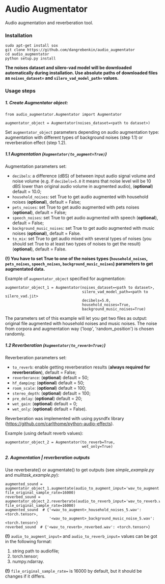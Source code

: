 # Audio Augmentator

Audio augmentation and reverberation tool.

### Installation

```
sudo apt-get install sox
git clone https://github.com/dangrebenkin/audio_augmentator
cd audio_augmentator
python setup.py install
```
**The noises dataset and silero-vad model will be downloaded automatically during installation. 
Use absolute paths of downloaded files as `noises_dataset=` and `silero_vad_model_path=` values.**

### Usage steps

##### **1. Create _Augmentator_ object:**

```
from audio_augmentator.Augmentator import Augmentator

augmentator_object = Augmentator(noises_dataset=<path to dataset>)
```

Set `augmentator_object` parameters depending on audio augmentation type: augmentation with different types of 
background noises (step 1.1) or reverberation effect (step 1.2).

##### **1.1 Augmentation (`Augmentator(to_augment=True)`)**

Augmentation parameters set:

* `decibels`: a difference (dBS) of between input audio signal volume and noise volume (e.g. if `decibels=5.0` it means
  that noise level will be 10 dBS lower than original audio volume in augmented audio), (**optional**) default = 10.0;
* `household_noises`: set True to get audio augmented with household noises (**optional**), default = False;
* `pets_noises`: set True to get audio augmented with pets noises (**optional**), default = False;
* `speech_noises`: set True to get audio augmented with speech (**optional**), default = False;
* `background_music_noises`: set True to get audio augmented with music noises (**optional**), default = False.
* `to_mix`: set True to get audio mixed with several types of noises (you should set True to at least two types 
of noises to get the result)(**optional**), default = False.

**(!) You have to set True to one of the noises types (`household_noises`, `pets_noises`, `speech_noises`, `background_music_noises`) parameters
to get augmentated data.**

Example of `augmentator_object` specified for augmentation:
```
augmentator_object_1 = Augmentator(noises_dataset=<path to dataset>,
                                   silero_vad_model_path=<path to silero_vad.jit>
                                   decibels=5.0,
                                   household_noises=True,
                                   background_music_noises=True) 
```
The parameters set of this example will let you get two files as output: original file augmented with household noises 
and music noises. The noise from corpora and augmentation way ('loop', 'random_position') is chosen randomly.

##### **1.2 Reverberation (`Augmentator(to_reverb=True)`)**

Reverberation parameters set:

* `to_reverb`: enable getting reverberation results (**always required for reverberation**), default = False;
* `reverberance`: (**optional**) default = 50;
* `hf_damping`: (**optional**) default = 50;
* `room_scale`: (**optional**) default = 100;
* `stereo_depth`: (**optional**) default = 100;
* `pre_delay`: (**optional**) default = 20;
* `wet_gain`: (**optional**) default = 0;
* `wet_only`: (**optional**) default = False).

Reverberation was implemented with using pysndfx library (https://github.com/carlthome/python-audio-effects).

Example (using default reverb values):

```
augmentator_object_2 = Augmentator(to_reverb=True,
                                   wet_only=True) 
```

##### **2. Augmentation | reverberation outputs**

Use reverberate() or augmentate() to get outputs (see _simple_example.py_ and _mulitask_example.py_):

```
augmented_sound = augmentator_object_1.augmentate(audio_to_augment_input='wav_to_augment.wav', file_original_sample_rate=16000)
reverbed_sound = augmentator_object_2.reverberate(audio_to_reverb_input='wav_to_reverb.wav', file_original_sample_rate=16000)
augmented_sound  # {'<wav_to_augment>_household_noises_5.wav': <torch.tensor>, 
                    '<wav_to_augment>_background_music_noise_5.wav': <torch.tensor>}
reverbed_sound  # {'<wav_to_reverb>_reverbed.wav': <torch.tensor>}
```
**(!)** `audio_to_augment_input=` and `audio_to_reverb_input=` values can be got in the following format:
1) string path to audiofile;
2) torch.tensor;
3) numpy.ndarray.

**(!)** `file_original_sample_rate=` is 16000 by default, but it should be changes if it differs.

